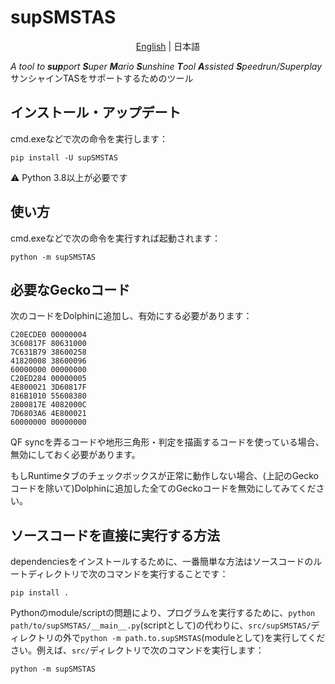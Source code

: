 # supSMSTAS
<p align="center">
  <a href="https://github.com/sup39/supSMSTAS/blob/main/README.md">English</a> |
  <span>日本語</span>
</p>

*A tool to **sup**port **S**uper **M**ario **S**unshine **T**ool **A**ssisted **S**peedrun/Superplay*  
サンシャインTASをサポートするためのツール

## インストール・アップデート
cmd.exeなどで次の命令を実行します：
```
pip install -U supSMSTAS
```
:warning: Python 3.8以上が必要です

## 使い方
cmd.exeなどで次の命令を実行すれば起動されます：
```
python -m supSMSTAS
```

## 必要なGeckoコード
次のコードをDolphinに追加し、有効にする必要があります：
```
C20ECDE0 00000004
3C60817F 80631000
7C631B79 38600258
41820008 38600096
60000000 00000000
C20ED284 00000005
4E800021 3D60817F
816B1010 55608380
2800817E 4082000C
7D6803A6 4E800021
60000000 00000000
```

QF syncを弄るコードや地形三角形・判定を描画するコードを使っている場合、無効にしておく必要があります。

もしRuntimeタブのチェックボックスが正常に動作しない場合、(上記のGeckoコードを除いて)Dolphinに追加した全てのGeckoコードを無効にしてみてください。

## ソースコードを直接に実行する方法
dependenciesをインストールするために、一番簡単な方法はソースコードのルートディレクトリで次のコマンドを実行することです：
```
pip install .
```

Pythonのmodule/scriptの問題により、プログラムを実行するために、`python path/to/supSMSTAS/__main__.py`(scriptとして)の代わりに、`src/supSMSTAS/`ディレクトリの外で`python -m path.to.supSMSTAS`(moduleとして)を実行してください。例えば、`src/`ディレクトリで次のコマンドを実行します：
```
python -m supSMSTAS
```
